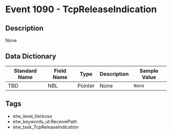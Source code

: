 # Event 1090 - TcpReleaseIndication

## Description
None

## Data Dictionary
|Standard Name|Field Name|Type|Description|Sample Value|
|---|---|---|---|---|
|TBD|NBL|Pointer|None|`None`|

## Tags
* etw_level_Verbose
* etw_keywords_ut:ReceivePath
* etw_task_TcpReleaseIndication